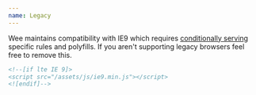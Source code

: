 ```yaml
---
name: Legacy
---
```


Wee maintains compatibility with IE9 which requires [conditionally serving](http://www.quirksmode.org/css/condcom.html) specific rules and polyfills. If you aren't supporting legacy browsers feel free to remove this. 

```html
<!--[if lte IE 9]>
<script src="/assets/js/ie9.min.js"></script>
<![endif]-->
```